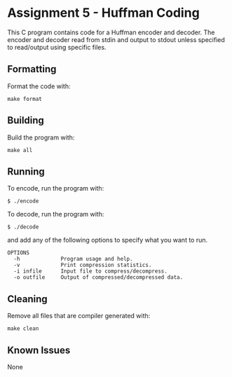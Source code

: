 # Assignment 5 - Huffman Coding

This C program contains code for a Huffman encoder and decoder. The encoder and decoder read from
stdin and output to stdout unless specified to read/output using specific files.

## Formatting

Format the code with:

```
make format
```

## Building

Build the program with:

```
make all
```

## Running

To encode, run the program with:

```
$ ./encode
```

To decode, run the program with:

```
$ ./decode
```

and add any of the following options to specify what you want to run.
```
OPTIONS
  -h             Program usage and help.
  -v             Print compression statistics.
  -i infile      Input file to compress/decompress.
  -o outfile     Output of compressed/decompressed data.
```

## Cleaning

Remove all files that are compiler generated with:

```
make clean
```

## Known Issues

None
